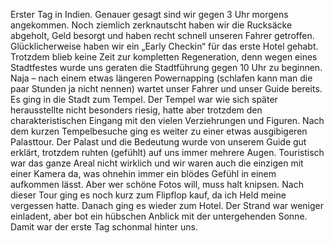 Erster Tag in Indien. Genauer gesagt sind wir gegen 3 Uhr morgens angekommen. Noch ziemlich zerknautscht haben wir die Rucksäcke abgeholt, Geld besorgt und haben recht schnell unseren Fahrer getroffen. Glücklicherweise haben wir ein „Early Checkin“ für das erste Hotel gehabt. Trotzdem blieb keine Zeit zur kompletten Regeneration, denn wegen eines Stadtfestes wurde uns geraten die Stadtführung gegen 10 Uhr zu beginnen. Naja – nach einem etwas längeren Powernapping (schlafen kann man die paar Stunden ja nicht nennen) wartet unser Fahrer und unser Guide bereits. Es ging in die Stadt zum Tempel. Der Tempel war wie sich später herausstellte nicht besonders riesig, hatte aber trotzdem den charakteristischen Eingang mit den vielen Verziehrungen und Figuren. Nach dem kurzen Tempelbesuche ging es weiter zu einer etwas ausgibigeren Palasttour. Der Palast und die Bedeutung wurde von unserem Guide gut erklärt, trotzdem ruhten (gefühlt) auf uns immer mehrere Augen. Touristisch war das ganze Areal nicht wirklich und wir waren auch die einzigen mit einer Kamera da, was ohnehin immer ein blödes Gefühl in einem aufkommen lässt. Aber wer schöne Fotos will, muss halt knipsen. Nach dieser Tour ging es noch kurz zum Flipflop kauf, da ich Held meine vergessen hatte. Danach ging es wieder zum Hotel. Der Strand war weniger einladent, aber bot ein hübschen Anblick mit der untergehenden Sonne. Damit war der erste Tag schonmal hinter uns.
